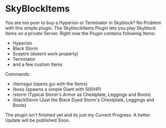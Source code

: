 # SkyBlockItems
You are too poor to buy a Hyperion or Terminator in Skyblock? No Problem with this simple plugin. The SkyblockItems Plugin lets you play Skyblock Items on a private Server.
Right now the Plugin contains following Items:
- Hyperion 
- Black Storm
- Sceptre (doesnt work properly)
- Terminator
- and a few custom Items

Commands:
- /itemsgui (opens gui with the Items)
- /boss (spawns a simple Giant with 500HP)
- /storm (Typical Storm's Armor as Chestplate, Leggings and Boots)
- /blackStorm (Just the Black Dyed Storm's Chestplate, Leggings and Boots)

The plugin isn't finished yet and its just my Current Progress. A better Update will be published Soon.

